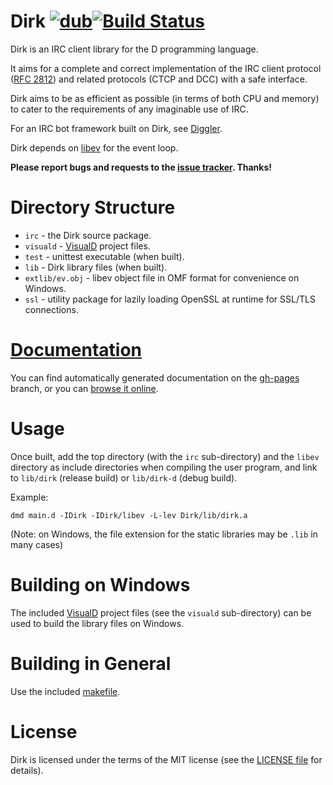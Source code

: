 Dirk [![dub](https://img.shields.io/dub/v/dirk.svg)](http://code.dlang.org/packages/dirk)[![Build Status](https://img.shields.io/travis/joyent)](https://travis-ci.org/JakobOvrum/Dirk)
============================================
Dirk is an IRC client library for the D programming language.

It aims for a complete and correct implementation of the
IRC client protocol ([RFC 2812](https://tools.ietf.org/html/rfc2812))
and related protocols (CTCP and DCC) with a safe interface.

Dirk aims to be as efficient as possible (in terms of both CPU and memory) to cater to the requirements
of any imaginable use of IRC.

For an IRC bot framework built on Dirk, see [Diggler](https://github.com/JakobOvrum/Diggler).

Dirk depends on [libev](http://software.schmorp.de/pkg/libev.html) for the
event loop.

**Please report bugs and requests to the [issue tracker](https://github.com/JakobOvrum/Dirk/issues). Thanks!**

Directory Structure
============================================

 * `irc` - the Dirk source package.
 * `visuald` - [VisualD](http://www.dsource.org/projects/visuald) project files.
 * `test` - unittest executable (when built).
 * `lib` - Dirk library files (when built).
 * `extlib/ev.obj` - libev object file in OMF format for convenience on Windows.
 * `ssl` - utility package for lazily loading OpenSSL at runtime for SSL/TLS connections.

[Documentation](http://jakobovrum.github.com/Dirk/)
============================================
You can find automatically generated documentation on the [gh-pages](https://github.com/JakobOvrum/Dirk/tree/gh-pages) branch, or you can [browse it online](http://jakobovrum.github.com/Dirk/).

Usage
============================================
Once built, add the top directory (with the `irc` sub-directory) and the `libev` directory
as include directories when compiling the user program, and
link to `lib/dirk` (release build) or `lib/dirk-d` (debug build).

Example:

    dmd main.d -IDirk -IDirk/libev -L-lev Dirk/lib/dirk.a

(Note: on Windows, the file extension for the static libraries may be `.lib` in many cases)

Building on Windows
============================================
The included [VisualD](http://www.dsource.org/projects/visuald) project files (see the `visuald` sub-directory)
can be used to build the library files on Windows.

Building in General
============================================
Use the included [makefile](http://github.com/JakobOvrum/Dirk/blob/master/Makefile).

License
============================================
Dirk is licensed under the terms of the MIT license (see the [LICENSE file](http://github.com/JakobOvrum/Dirk/blob/master/LICENSE) for details).
